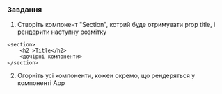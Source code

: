 ### Завдання

1. Створіть компонент "Section", котрий буде отримувати prop title, i рендерити наступну розмітку

```
<section>
    <h2 >Title</h2>
    <дочірні компоненти>
</section>
```

2. Огорніть усі компоненти, кожен окремо, що рендеряться у компоненті App
